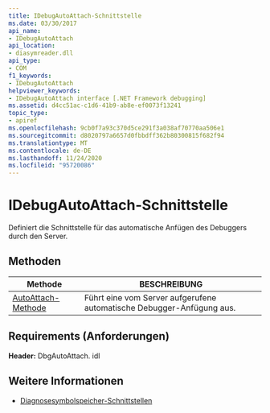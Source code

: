 ```yaml
---
title: IDebugAutoAttach-Schnittstelle
ms.date: 03/30/2017
api_name:
- IDebugAutoAttach
api_location:
- diasymreader.dll
api_type:
- COM
f1_keywords:
- IDebugAutoAttach
helpviewer_keywords:
- IDebugAutoAttach interface [.NET Framework debugging]
ms.assetid: d4cc51ac-c1d6-41b9-ab8e-ef0073f13241
topic_type:
- apiref
ms.openlocfilehash: 9cb0f7a93c370d5ce291f3a038af70770aa506e1
ms.sourcegitcommit: d8020797a6657d0fbbdff362b80300815f682f94
ms.translationtype: MT
ms.contentlocale: de-DE
ms.lasthandoff: 11/24/2020
ms.locfileid: "95720086"
---
```

# <a name="idebugautoattach-interface"></a>IDebugAutoAttach-Schnittstelle

Definiert die Schnittstelle für das automatische Anfügen des Debuggers durch den Server.  
  
## <a name="methods"></a>Methoden  
  
|Methode|BESCHREIBUNG|  
|------------|-----------------|  
|[AutoAttach-Methode](idebugautoattach-autoattach-method.md)|Führt eine vom Server aufgerufene automatische Debugger-Anfügung aus.|  
  
## <a name="requirements"></a>Requirements (Anforderungen)  

 **Header:** DbgAutoAttach. idl  
  
## <a name="see-also"></a>Weitere Informationen

- [Diagnosesymbolspeicher-Schnittstellen](diagnostics-symbol-store-interfaces.md)
